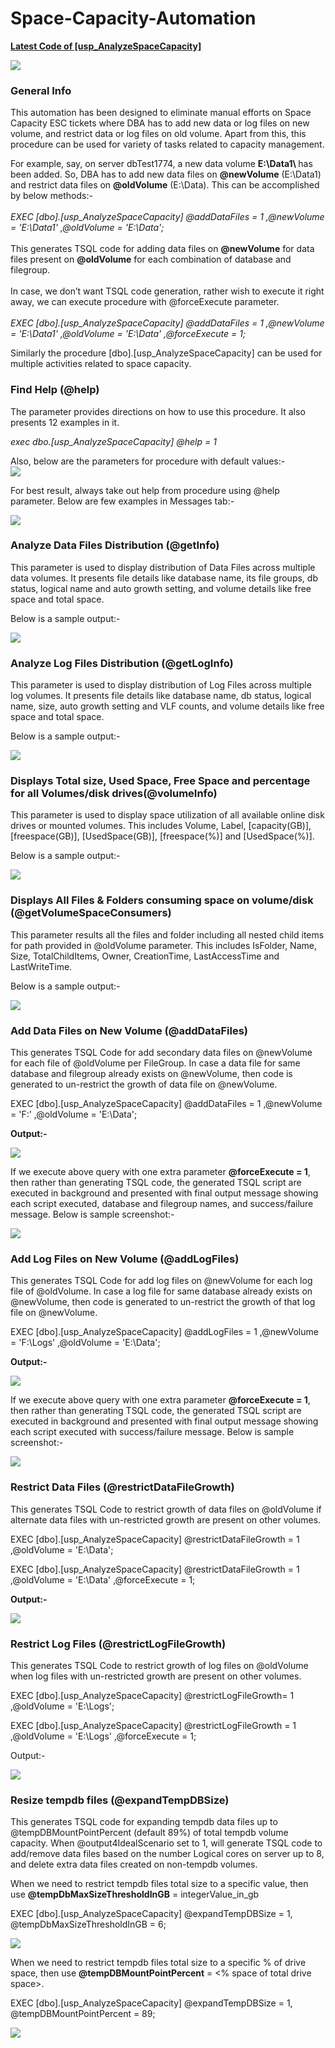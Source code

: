 # Space-Capacity-Automation

<b> [Latest Code of [usp_AnalyzeSpaceCapacity]](Space-Capacity-Procedure/dbo.usp_AnalyzeSpaceCapacity.sql)</b>

![](images/general_functionalities.JPG)

### General Info
This automation has been designed to eliminate manual efforts on Space Capacity ESC tickets where DBA has to add new data or log files on new volume, and restrict data or log files on old volume. Apart from this, this procedure can be used for variety of tasks related to capacity management. 

For example, say, on server dbTest1774, a new data volume <b>E:\Data1\ </b> has been added. So, DBA has to add new data files on <b>@newVolume</b> (E:\Data1\) and restrict data files on <b>@oldVolume</b> (E:\Data\). This can be accomplished by below methods:-<br><br>
<i>EXEC [dbo].[usp_AnalyzeSpaceCapacity] @addDataFiles = 1 ,@newVolume = 'E:\Data1\' ,@oldVolume = 'E:\Data\';</i><br><br>
This generates TSQL code for adding data files on <b>@newVolume</b> for data files present on <b>@oldVolume</b> for each combination of database and filegroup.<br><br>
In case, we don’t want TSQL code generation, rather wish to execute it right away, we can execute procedure with @forceExecute parameter.<br><br>
<i>EXEC [dbo].[usp_AnalyzeSpaceCapacity] @addDataFiles = 1 ,@newVolume = 'E:\Data1\' ,@oldVolume = 'E:\Data\' ,@forceExecute = 1;</i>

Similarly the procedure [dbo].[usp_AnalyzeSpaceCapacity] can be used for multiple activities related to space capacity.

### Find Help (@help)
The parameter provides directions on how to use this procedure. It also presents 12 examples in it.
 
<i>exec dbo.[usp_AnalyzeSpaceCapacity] @help = 1</i>

Also, below are the parameters for procedure with default values:-<br>
![](images/@help_TableResult.JPG)

For best result, always take out help from procedure using @help parameter. Below are few examples in Messages tab:-

![](images/@help_Output_LargeFonts.gif)

### Analyze Data Files Distribution (@getInfo)

This parameter is used to display distribution of Data Files across multiple data volumes. It presents file details like database name, its file groups, db status, logical name and auto growth setting, and volume details like free space and total space. 

Below is a sample output:-

![](images/@getInfo.gif)

### Analyze Log Files Distribution (@getLogInfo)

This parameter is used to display distribution of Log Files across multiple log volumes. It presents file details like database name, db status, logical name, size, auto growth setting and VLF counts, and volume details like free space and total space. 

Below is a sample output:-

![](images/@getLogInfo.gif)

### Displays Total size, Used Space, Free Space and percentage for all Volumes/disk drives(@volumeInfo)

This parameter is used to display space utilization of all available online disk drives or mounted volumes. This includes Volume, Label, [capacity(GB)], [freespace(GB)], [UsedSpace(GB)], [freespace(%)] and [UsedSpace(%)].

Below is a sample output:-

![](images/@volumeInfo_TableResult.JPG)

### Displays All Files & Folders consuming space on volume/disk (@getVolumeSpaceConsumers)

This parameter results all the files and folder including all nested child items for path provided in @oldVolume parameter. This includes IsFolder, Name, Size, TotalChildItems, Owner, CreationTime, LastAccessTime and LastWriteTime.

Below is a sample output:-

![](images/@getVolumeSpaceConsumers.gif)


### Add Data Files on New Volume (@addDataFiles)

This generates TSQL Code for add secondary data files on @newVolume for each file of @oldVolume per FileGroup. In case a data file for same database and filegroup already exists on @newVolume, then code is generated to un-restrict the growth of data file on @newVolume.

EXEC [dbo].[usp_AnalyzeSpaceCapacity] @addDataFiles = 1 ,@newVolume = 'F:\' ,@oldVolume = 'E:\Data\';

<b>Output:-</b>

![](images/@addDataFiles_output.JPG)

If we execute above query with one extra parameter <b>@forceExecute = 1</b>, then rather than generating TSQL code, the generated TSQL script are executed in background and presented with final output message showing each script executed, database and filegroup names, and success/failure message.  Below is sample screenshot:-

![](images/@addDataFiles_with_@forceExecute_output.JPG)

### Add Log Files on New Volume (@addLogFiles)

This generates TSQL Code for add log files on @newVolume for each log file of @oldVolume. In case a log file for same database already exists on @newVolume, then code is generated to un-restrict the growth of that log file on @newVolume.

EXEC [dbo].[usp_AnalyzeSpaceCapacity] @addLogFiles = 1 ,@newVolume = 'F:\Logs' ,@oldVolume = 'E:\Data\'; 

<b>Output:-</b>

![](images/@addLogFiles_output.JPG)

If we execute above query with one extra parameter <b>@forceExecute = 1</b>, then rather than generating TSQL code, the generated TSQL script are executed in background and presented with final output message showing each script executed with success/failure message.  Below is sample screenshot:-

![](images/@addLogFiles_with_@forceExecute_output.JPG)

### Restrict Data Files (@restrictDataFileGrowth)

This generates TSQL Code to restrict growth of data files on @oldVolume if alternate data files with un-restricted growth are present on other volumes.

EXEC [dbo].[usp_AnalyzeSpaceCapacity] @restrictDataFileGrowth = 1 ,@oldVolume = 'E:\Data\';

EXEC [dbo].[usp_AnalyzeSpaceCapacity] @restrictDataFileGrowth = 1 ,@oldVolume = 'E:\Data\' ,@forceExecute = 1;

<b>Output:-</b>

![](images/@restrictDataFileGrowth_output.JPG)

### Restrict Log Files (@restrictLogFileGrowth)

This generates TSQL Code to restrict growth of log files on @oldVolume when log files with un-restricted growth are present on other volumes.

EXEC [dbo].[usp_AnalyzeSpaceCapacity] @restrictLogFileGrowth= 1 ,@oldVolume = 'E:\Logs\';

EXEC [dbo].[usp_AnalyzeSpaceCapacity] @restrictLogFileGrowth = 1 ,@oldVolume = 'E:\Logs\' ,@forceExecute = 1;

Output:-

![](images/@restrictLogFileGrowth_output.JPG)

### Resize tempdb files (@expandTempDBSize)

This generates TSQL code for expanding tempdb data files up to @tempDBMountPointPercent (default 89%) of total tempdb volume capacity. When @output4IdealScenario set to 1, will generate TSQL code to add/remove data files based on the number Logical cores on server up to 8, and delete extra data files created on non-tempdb volumes.

When we need to restrict tempdb files total size to a specific value, then use <b>@tempDbMaxSizeThresholdInGB</b>  = integerValue_in_gb
 
EXEC [dbo].[usp_AnalyzeSpaceCapacity] @expandTempDBSize = 1, @tempDbMaxSizeThresholdInGB = 6;

![](images/@expandTempDBSize_@tempDbMaxSizeThresholdInGB_output.JPG)

When we need to restrict tempdb files total size to a specific % of drive space, then use <b>@tempDBMountPointPercent</b>  = <% space of total drive space>.
 
EXEC [dbo].[usp_AnalyzeSpaceCapacity] @expandTempDBSize = 1, @tempDBMountPointPercent = 89;

![](images/@expandTempDBSize_@tempDBMountPointPercent_output.JPG)

